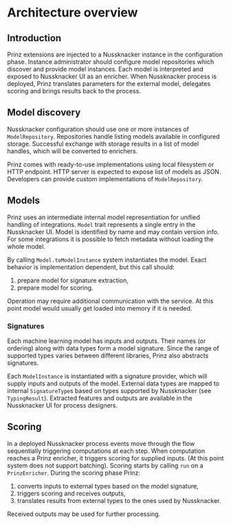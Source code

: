 # Architecture overview

## Introduction

Prinz extensions are injected to a Nussknacker instance in the configuration phase.
Instance administrator should configure model repositories which discover and provide model instances.
Each model is interpreted and exposed to Nussknacker UI as an enricher.
When Nussknacker process is deployed, Prinz translates parameters for the external model, delegates scoring and brings results back to the process.

## Model discovery

Nussknacker configuration should use one or more instances of `ModelRepository`.
Repositories handle listing models available in configured storage.
Successful exchange with storage results in a list of model handles, which will be converted to enrichers.

Prinz comes with ready-to-use implementations using local filesystem or HTTP endpoint.
HTTP server is expected to expose list of models as JSON.
Developers can provide custom implementations of `ModelRepository`.

## Models

Prinz uses an intermediate internal model representiation for unified handling of integrations.
`Model` trait represents a single entry in the Nussknacker UI.
Model is identified by name and may contain version info.
For some integrations it is possible to fetch metadata without loading the whole model.

By calling `Model.toModelInstance` system instantiates the model.
Exact behavior is implementation dependent, but this call should:
1. prepare model for signature extraction,
1. prepare model for scoring.

Operation may require additional communication with the service.
At this point model would usually get loaded into memory if it is needed.

### Signatures

Each machine learning model has inputs and outputs.
Their names (or ordering) along with data types form a model signature.
Since the range of supported types varies between different libraries, Prinz also abstracts signatures.

Each `ModelInstance` is instantiated with a signature provider, which will supply inputs and outputs of the model.
External data types are mapped to internal `SignatureType`s based on types supported by Nussknacker (see `TypingResult`).
Extracted features and outputs are available in the Nussknacker UI for process designers.

## Scoring

In a deployed Nussknacker process events move through the flow sequentially triggering computations at each step.
When computation reaches a Prinz enricher, it triggers scoring for supplied inputs.
(At this point system does not support batching).
Scoring starts by calling `run` on a `PrinzEnricher`.
During the scoring phase Prinz:
1. converts inputs to external types based on the model signature,
1. triggers scoring and receives outputs,
1. translates results from external types to the ones used by Nussknacker.

Received outputs may be used for further processing.
